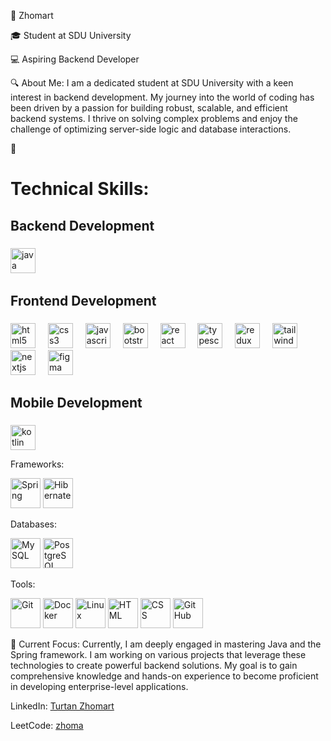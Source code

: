 👤 Zhomart

🎓 Student at SDU University

💻 Aspiring Backend Developer

🔍 About Me:
I am a dedicated student at SDU University with a keen interest in backend development. My journey into the world of coding has been driven by a passion for building robust, scalable, and efficient backend systems. I thrive on solving complex problems and enjoy the challenge of optimizing server-side logic and database interactions.

🌟 <h1 align="left">Technical Skills:</h1>

<h2 align="left">Backend Development</h2>

###

<div align="left">
  <img src="https://cdn.jsdelivr.net/gh/devicons/devicon/icons/java/java-original.svg" height="40" alt="java logo"  />
  <img width="12" />
 
</div>

###

<h2 align="left">Frontend Development</h2>

###

<div align="left">
  <img src="https://cdn.jsdelivr.net/gh/devicons/devicon/icons/html5/html5-original.svg" height="40" alt="html5 logo"  />
  <img width="12" />
  <img src="https://cdn.jsdelivr.net/gh/devicons/devicon/icons/css3/css3-original.svg" height="40" alt="css3 logo"  />
  <img width="12" />
  <img src="https://cdn.jsdelivr.net/gh/devicons/devicon/icons/javascript/javascript-original.svg" height="40" alt="javascript logo"  />
  <img width="12" />
  <img src="https://cdn.jsdelivr.net/gh/devicons/devicon/icons/bootstrap/bootstrap-original.svg" height="40" alt="bootstrap logo"  />
  <img width="12" />
  <img src="https://cdn.jsdelivr.net/gh/devicons/devicon/icons/react/react-original.svg" height="40" alt="react logo"  />
  <img width="12" />
  <img src="https://cdn.jsdelivr.net/gh/devicons/devicon/icons/typescript/typescript-original.svg" height="40" alt="typescript logo"  />
  <img width="12" />
  <img src="https://cdn.jsdelivr.net/gh/devicons/devicon/icons/redux/redux-original.svg" height="40" alt="redux logo"  />
  <img width="12" />
  <img src="https://cdn.jsdelivr.net/gh/devicons/devicon/icons/tailwindcss/tailwindcss-original-wordmark.svg" height="40" alt="tailwindcss logo"  />
  <img width="12" />
  <img src="https://cdn.jsdelivr.net/gh/devicons/devicon/icons/nextjs/nextjs-original.svg" height="40" alt="nextjs logo"  />
  <img width="12" />
  <img src="https://cdn.jsdelivr.net/gh/devicons/devicon/icons/figma/figma-original.svg" height="40" alt="figma logo"  />
</div>

###

<h2 align="left">Mobile Development</h2>

###

<div align="left">
  <img src="https://cdn.jsdelivr.net/gh/devicons/devicon/icons/kotlin/kotlin-original.svg" height="40" alt="kotlin logo"  />
</div>

Frameworks:

<img src="https://img.icons8.com/color/48/000000/spring-logo.png" alt="Spring" width="48" height="48">      <img src="https://icon.icepanel.io/Technology/svg/Hibernate.svg" alt="Hibernate" width="48" height="48"> 


Databases:

<img src="https://img.icons8.com/color/48/000000/mysql-logo.png" alt="MySQL" width="48" height="48">       <img src="https://images.freeimages.com/fic/images/icons/977/rrze/720/database_postgres.png" alt="PostgreSQL" width="48" height="48">



Tools:

<img src="https://img.icons8.com/color/48/000000/git.png" alt="Git" width="48" height="48">     <img src="https://img.icons8.com/color/48/000000/docker.png" alt="Docker" width="48" height="48">    <img src="https://img.icons8.com/color/48/000000/linux.png" alt="Linux" width="48" height="48"> <img src="https://img.icons8.com/color/48/000000/html-5.png" alt="HTML" width="48" height="48">   <img src="https://img.icons8.com/color/48/000000/css3.png" alt="CSS" width="48" height="48">   <img src="https://img.icons8.com/ios-glyphs/48/000000/github.png" alt="GitHub" width="48" height="48"> 



🚀 Current Focus:
Currently, I am deeply engaged in mastering Java and the Spring framework. I am working on various projects that leverage these technologies to create powerful backend solutions. My goal is to gain comprehensive knowledge and hands-on experience to become proficient in developing enterprise-level applications.


LinkedIn: [Turtan Zhomart](https://www.linkedin.com/in/zhomart-turtan-aa4105293/)


LeetCode: [zhoma](https://leetcode.com/u/zhoma/)

